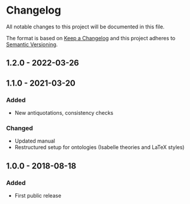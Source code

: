 # Changelog

All notable changes to this project will be documented in this file.

The format is based on [Keep a Changelog](http://keepachangelog.com/en/1.0.0/)
and this project adheres to [Semantic Versioning](http://semver.org/spec/v2.0.0.html).

## 1.2.0 - 2022-03-26

## 1.1.0 - 2021-03-20

### Added

- New antiquotations, consistency checks

### Changed

- Updated manual
- Restructured setup for ontologies (Isabelle theories and LaTeX styles)

## 1.0.0 - 2018-08-18

### Added

- First public release

[Unreleased]: https://git.logicalhacking.com/Isabelle_DOF/Isabelle_DOF/compare/v1.0.0/Isabelle2019...HEAD

